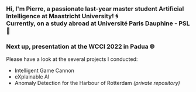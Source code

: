 ### Hi, I'm Pierre, a passionate last-year master student **Artificial Intelligence** at Maastricht University! :cyclone: <br> Currently, on a study abroad at Université Paris Dauphine - PSL :milky_way: 
### Next up, presentation at the WCCI 2022 in Padua :globe_with_meridians:

Please have a look at the several projects I conducted:
- Intelligent Game Cannon
- eXplainable AI
- Anomaly Detection for the Harbour of Rotterdam *(private repository)*

<!--
**AylwinOn/AylwinOn** is a ✨ _special_ ✨ repository because its `README.md` (this file) appears on your GitHub profile.

Here are some ideas to get you started:

- 🔭 I’m currently working on ...
- 🌱 I’m currently learning ...
- 👯 I’m looking to collaborate on ...
- 🤔 I’m looking for help with ...
- 💬 Ask me about ...
- 📫 How to reach me: ...
- 😄 Pronouns: ...
- ⚡ Fun fact: ...
-->
